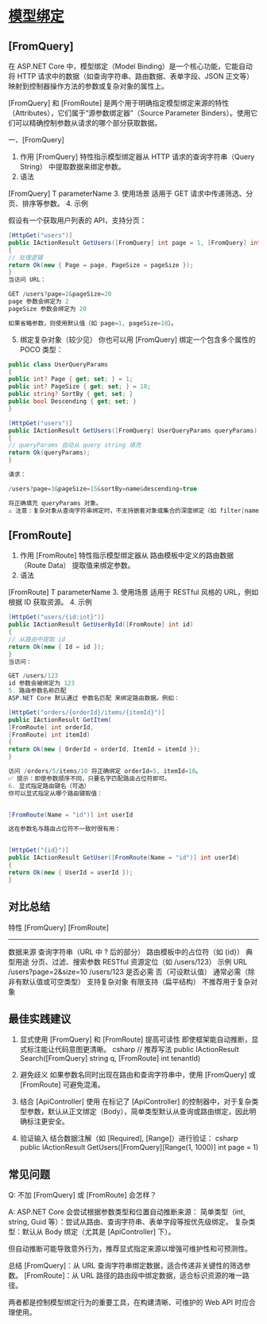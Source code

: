 
# [模型绑定](https://learn.microsoft.com/zh-cn/aspnet/core/mvc/models/model-binding?view=aspnetcore-9.0)

## [FromQuery]
在 ASP.NET Core 中，模型绑定（Model Binding）是一个核心功能，它能自动将 HTTP 请求中的数据（如查询字符串、路由数据、表单字段、JSON 正文等）映射到控制器操作方法的参数或复杂对象的属性上。

[FromQuery] 和 [FromRoute] 是两个用于明确指定模型绑定来源的特性（Attributes），它们属于“源参数绑定器”（Source Parameter Binders）。使用它们可以精确控制参数从请求的哪个部分获取数据。

一、[FromQuery]
1. 作用
[FromQuery] 特性指示模型绑定器从 HTTP 请求的查询字符串（Query String） 中提取数据来绑定参数。
2. 语法

[FromQuery] T parameterName
3. 使用场景
适用于 GET 请求中传递筛选、分页、排序等参数。
4. 示例

假设有一个获取用户列表的 API，支持分页：

```csharp
[HttpGet("users")]
public IActionResult GetUsers([FromQuery] int page = 1, [FromQuery] int pageSize = 10)
{
// 处理逻辑
return Ok(new { Page = page, PageSize = pageSize });
}
当访问 URL：

GET /users?page=2&pageSize=20
page 参数会绑定为 2
pageSize 参数会绑定为 20

如果省略参数，则使用默认值（如 page=1, pageSize=10）。
```
5. 绑定复杂对象（较少见）
你也可以用 [FromQuery] 绑定一个包含多个属性的 POCO 类型：

```csharp
public class UserQueryParams
{
public int? Page { get; set; } = 1;
public int? PageSize { get; set; } = 10;
public string? SortBy { get; set; }
public bool Descending { get; set; }
}

[HttpGet("users")]
public IActionResult GetUsers([FromQuery] UserQueryParams queryParams)
{
// queryParams 自动从 query string 填充
return Ok(queryParams);
}

请求：

/users?page=3&pageSize=15&sortBy=name&descending=true

将正确填充 queryParams 对象。
⚠️ 注意：复杂对象从查询字符串绑定时，不支持嵌套对象或集合的深度绑定（如 filter[name]=john），需要自定义模型绑定器。
```
## [FromRoute]
1. 作用
[FromRoute] 特性指示模型绑定器从 路由模板中定义的路由数据（Route Data） 提取值来绑定参数。
2. 语法

[FromRoute] T parameterName
3. 使用场景
适用于 RESTful 风格的 URL，例如根据 ID 获取资源。
4. 示例

```csharp
[HttpGet("users/{id:int}")]
public IActionResult GetUserById([FromRoute] int id)
{
// 从路由中提取 id
return Ok(new { Id = id });
}
当访问：

GET /users/123
id 参数会被绑定为 123
5. 路由参数名称匹配
ASP.NET Core 默认通过 参数名匹配 来绑定路由数据。例如：

[HttpGet("orders/{orderId}/items/{itemId}")]
public IActionResult GetItem(
[FromRoute] int orderId,
[FromRoute] int itemId)
{
return Ok(new { OrderId = orderId, ItemId = itemId });
}

访问 /orders/5/items/10 将正确绑定 orderId=5, itemId=10。
✅ 提示：即使参数顺序不同，只要名字匹配路由占位符即可。
6. 显式指定路由键名（可选）
你可以显式指定从哪个路由键取值：


[FromRoute(Name = "id")] int userId

这在参数名与路由占位符不一致时很有用：


[HttpGet("{id}")]
public IActionResult GetUser([FromRoute(Name = "id")] int userId)
{
return Ok(new { UserId = userId });
}
```
## 对比总结

特性 [FromQuery] [FromRoute]
------ --------------- --------------
数据来源 查询字符串（URL 中 ? 后的部分） 路由模板中的占位符（如 {id}）
典型用途 分页、过滤、搜索参数 RESTful 资源定位（如 /users/123）
示例 URL /users?page=2&size=10 /users/123
是否必需 否（可设默认值） 通常必需（除非有默认值或可空类型）
支持复杂对象 有限支持（扁平结构） 不推荐用于复杂对象
## 最佳实践建议

1. 显式使用 [FromQuery] 和 [FromRoute] 提高可读性
即使框架能自动推断，显式标注能让代码意图更清晰。
csharp
// 推荐写法
public IActionResult Search([FromQuery] string q, [FromRoute] int tenantId)

2. 避免歧义
如果参数名同时出现在路由和查询字符串中，使用 [FromQuery] 或 [FromRoute] 可避免混淆。

3. 结合 [ApiController] 使用
在标记了 [ApiController] 的控制器中，对于复杂类型参数，默认从正文绑定（Body），简单类型默认从查询或路由绑定，因此明确标注更安全。

4. 验证输入
结合数据注解（如 [Required], [Range]）进行验证：
csharp
public IActionResult GetUsers([FromQuery][Range(1, 1000)] int page = 1)

## 常见问题

Q: 不加 [FromQuery] 或 [FromRoute] 会怎样？

A: ASP.NET Core 会尝试根据参数类型和位置自动推断来源：
简单类型（int, string, Guid 等）：尝试从路由、查询字符串、表单字段等按优先级绑定。
复杂类型：默认从 Body 绑定（尤其是 [ApiController] 下）。

但自动推断可能导致意外行为，推荐显式指定来源以增强可维护性和可预测性。

总结
[FromQuery]：从 URL 查询字符串绑定数据，适合传递非关键性的筛选参数。
[FromRoute]：从 URL 路径的路由段中绑定数据，适合标识资源的唯一路径。

两者都是控制模型绑定行为的重要工具，在构建清晰、可维护的 Web API 时应合理使用。
